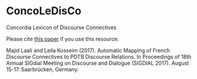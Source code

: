 # ConcoLeDisCo
Concordia Lexicon of Discourse Connectives

Please cite [this paper](https://arxiv.org/abs/1706.09856) if you use this resource:

Majid Laali and Leila Kosseim (2017). Automatic Mapping of French Discourse Connectives to PDTB Discourse Relations. In Proceedings of 18th Annual SIGdial Meeting on Discourse and Dialogue (SIGDIAL 2017). August 15-17. Saarbrücken, Germany.
